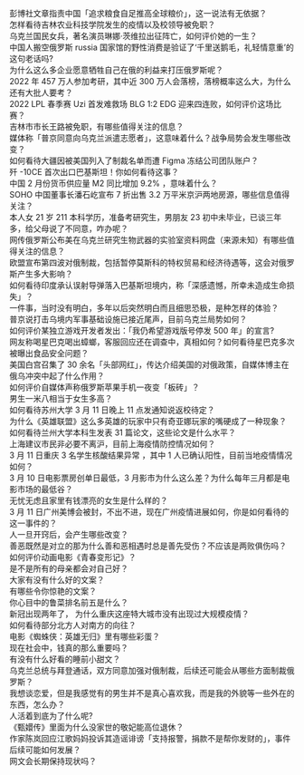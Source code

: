 彭博社文章指责中国「追求粮食自足推高全球粮价」，这一说法有无依据？  
怎样看待吉林农业科技学院发生的疫情以及校领导被免职？  
乌克兰国民女兵，著名演员琳娜·茨维拉出征阵亡，如何评价她的一生？  
中国人搬空俄罗斯 russia 国家馆的野性消费是验证了‘千里送鹅毛，礼轻情意重’的这句老话吗?  
为什么这么多企业愿意牺牲自己在俄的利益来打压俄罗斯呢？  
2022 年 457 万人参加考研，其中近 300 万人会落榜，落榜概率这么大，为什么还有大批人要考？  
2022 LPL 春季赛 Uzi 首发难救场 BLG 1:2 EDG 迎来四连败，如何评价这场比赛？  
吉林市市长王路被免职，有哪些值得关注的信息？  
媒体称「普京同意向乌克兰派遣志愿者」，这意味着什么？战争局势会发生哪些改变？  
如何看待大疆因被美国列入了制裁名单而遭 Figma 冻结公司团队账户？  
歼 -10CE 首次出口巴基斯坦！你如何看待这事？  
中国 2 月份货币供应量 M2 同比增加 9.2% ，意味着什么？  
SOHO 中国董事长潘石屹宣布 7 折出售 3.2 万平米京沪两地房源，哪些信息值得关注？  
本人女 21 岁 211 本科学历，准备考研究生，男朋友 23 初中未毕业，已谈三年多，给父母说了不同意，咋办呢？  
网传俄罗斯公布美在乌克兰研究生物武器的实验室资料网盘（来源未知）有哪些值得关注的信息？  
欧盟宣布第四波对俄制裁，包括暂停莫斯科的特权贸易和经济待遇等，这会对俄罗斯产生多大影响？  
如何看待印度承认误射导弹落入巴基斯坦境内，称「深感遗憾，所幸未造成生命损失」？  
一件事，当时没有明白，多年以后突然明白而且细思恐极，是种怎样的体验？  
普京说打击乌境内军事基础设施已接近尾声，目前乌克兰局势如何？  
如何评价某独立游戏开发者发出：「我仍希望游戏版号停发 500 年」的宣言?  
网友称喝星巴克喝出蟑螂，客服回应还在调查中，真相如何？如何看待星巴克多次被曝出食品安全问题？  
美国白宫召集了 30 余名「头部网红」，传达介绍美国的对俄政策，自媒体博主在俄乌冲突中起了什么作用？  
如何评价自媒体声称俄罗斯苹果手机一夜变「板砖」？  
男生一米八相当于女生多高？  
如何看待苏州大学 3 月 11 日晚上 11 点发通知说返校待定？  
为什么《英雄联盟》这么多英雄的玩家中只有奇亚娜玩家的嘴硬成了一种现象？  
如何看待兰州大学本科生发表 31 篇论文，这些论文是什么水平？  
上海建议市民非必要不离沪，目前上海疫情防控情况如何？  
3 月 11 日重庆 3 名学生核酸结果异常 ，其中 1 人已确认阳性，目前当地疫情情况如何？  
3 月 10 日电影票房创单日最低，3 月影市为什么这么差？为什么每年三月都是电影市场的最低谷？  
无忧无虑且家里有钱漂亮的女生是什么样的？  
3 月 11 日广州美博会被封，不出不进，现在广州疫情进展如何，你是如何看待的这一事件的？  
人一旦开窍后，会产生哪些改变？  
善恶既然是对立的那为什么善和恶相遇时总是善先受伤？不应该是两败俱伤吗？  
如何评价动画电影《青春变形记》？  
是不是所有的母亲都会对自己好？  
大家有没有什么好的文案？  
有哪些令你惊艳的文案？  
你心目中的鲁菜排名前五是什么？  
新冠出现两年了， 为什么重庆这座特大城市没有出现过大规模疫情？  
如何看待部分北方人对南方的向往？  
电影《蜘蛛侠：英雄无归》里有哪些彩蛋？  
现在社会中，钱真的那么重要吗？  
有没有什么好看的睡前小甜文？  
乌克兰总统与拜登通话，双方同意加强对俄制裁，后续还可能会从哪些方面制裁俄罗斯？  
我想谈恋爱，但是我感觉有的男生并不是真心喜欢我，而是我的外貌等一些外在的东西，怎么办？  
人活着到底为了什么呢?  
《甄嬛传》里面为什么没家世的敬妃能高位退休？  
作家陈岚回应江歌妈妈投诉其造谣诽谤「支持报警，捐款不是帮你发财的」，事件后续可能如何发展？  
网文会长期保持现状吗？  

